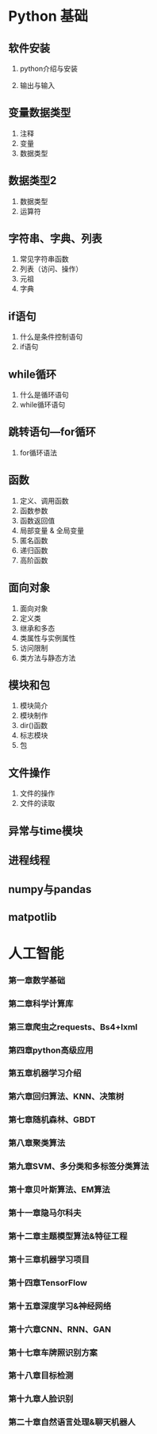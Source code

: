 # Python 基础

## 软件安装

  1. python介绍与安装

  2. 输出与输入

## 变量数据类型

  1. 注释
  2. 变量
  3. 数据类型

## 数据类型2

  1. 数据类型
  2. 运算符

## 字符串、字典、列表

  1. 常见字符串函数
  2. 列表（访问、操作）
  3. 元祖
  4. 字典

## if语句

  1. 什么是条件控制语句
  2. if语句

## while循环

  1. 什么是循环语句
  2. while循环语句

## 跳转语句—for循环

  1. for循环语法

## 函数

  1. 定义、调用函数
  2. 函数参数
  3. 函数返回值
  4. 局部变量 & 全局变量
  5. 匿名函数
  6. 递归函数
  7. 高阶函数


## 面向对象
  1. 面向对象
  2. 定义类
  3. 继承和多态
  4. 类属性与实例属性
  5. 访问限制
  6. 类方法与静态方法

## 模块和包

  1. 模块简介
  2. 模块制作
  3. dir()函数
  4. 标志模块
  5. 包

## 文件操作

  1. 文件的操作
  2. 文件的读取

## 异常与time模块

## 进程线程

## numpy与pandas

## matpotlib

# 人工智能

### 第一章数学基础

### 第二章科学计算库

### 第三章爬虫之requests、Bs4+lxml

### 第四章python高级应用

### 第五章机器学习介绍

### 第六章回归算法、KNN、决策树

### 第七章随机森林、GBDT

### 第八章聚类算法

### 第九章SVM、多分类和多标签分类算法

### 第十章贝叶斯算法、EM算法

### 第十一章隐马尔科夫

### 第十二章主题模型算法&特征工程

### 第十三章机器学习项目

### 第十四章TensorFlow

### 第十五章深度学习&神经网络

### 第十六章CNN、RNN、GAN

### 第十七章车牌照识别方案

### 第十八章目标检测

### 第十九章人脸识别

### 第二十章自然语言处理&聊天机器人
